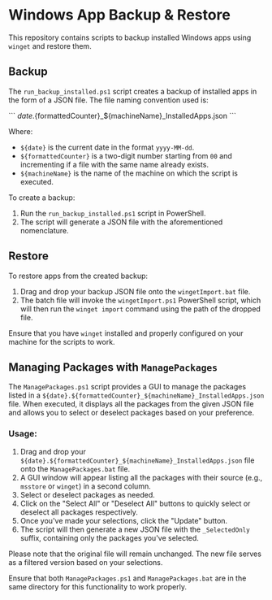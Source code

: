 # Windows App Backup & Restore

This repository contains scripts to backup installed Windows apps using `winget` and restore them.

## Backup

The `run_backup_installed.ps1` script creates a backup of installed apps in the form of a JSON file. The file naming convention used is:

\`\`\`
${date}.${formattedCounter}_${machineName}_InstalledApps.json
\`\`\`

Where:
- `${date}` is the current date in the format `yyyy-MM-dd`.
- `${formattedCounter}` is a two-digit number starting from `00` and incrementing if a file with the same name already exists.
- `${machineName}` is the name of the machine on which the script is executed.

To create a backup:

1. Run the `run_backup_installed.ps1` script in PowerShell.
2. The script will generate a JSON file with the aforementioned nomenclature.

## Restore

To restore apps from the created backup:

1. Drag and drop your backup JSON file onto the `wingetImport.bat` file. 
2. The batch file will invoke the `wingetImport.ps1` PowerShell script, which will then run the `winget import` command using the path of the dropped file.

Ensure that you have `winget` installed and properly configured on your machine for the scripts to work.

## Managing Packages with `ManagePackages`

The `ManagePackages.ps1` script provides a GUI to manage the packages listed in a `${date}.${formattedCounter}_${machineName}_InstalledApps.json` file. When executed, it displays all the packages from the given JSON file and allows you to select or deselect packages based on your preference. 

### Usage:

1. Drag and drop your `${date}.${formattedCounter}_${machineName}_InstalledApps.json` file onto the `ManagePackages.bat` file.
2. A GUI window will appear listing all the packages with their source (e.g., `msstore` or `winget`) in a second column.
3. Select or deselect packages as needed.
4. Click on the "Select All" or "Deselect All" buttons to quickly select or deselect all packages respectively.
5. Once you've made your selections, click the "Update" button.
6. The script will then generate a new JSON file with the `_SelectedOnly` suffix, containing only the packages you've selected.

Please note that the original file will remain unchanged. The new file serves as a filtered version based on your selections.

Ensure that both `ManagePackages.ps1` and `ManagePackages.bat` are in the same directory for this functionality to work properly.
